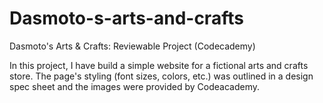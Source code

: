 # Dasmoto-s-arts-and-crafts
Dasmoto's Arts &amp; Crafts: Reviewable Project (Codecademy)

In this project, I have build a simple website for a fictional arts and crafts store. The page's styling (font sizes, colors, etc.) was outlined in a design spec sheet and the images were provided by Codeacademy.
